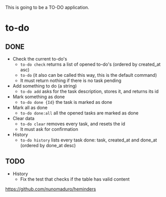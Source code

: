 This is going to be a TO-DO application.

# to-do

## DONE

- Check the current to-do's
    - `to-do check` returns a list of opened to-do's (ordered by created_at asc)
    - `to-do` (it also can be called this way, this is the default command)
    - It must return nothing if there is no task pending
- Add something to do (a string)
    - `to-do add` asks for the task description, stores it, and returns its id
- Mark something as done
    - `to-do done {Id}` the task is marked as done
- Mark all as done
    - `to-do done:all` all the opened tasks are marked as done
- Clear data
    - `to-do clear` removes every task, and resets the id
    - It must ask for confirmation
- History
    - `to-do history` lists every task done: task, created_at and done_at (ordered by done_at desc)

## TODO

- History
    - Fix the test that checks if the table has valid content

https://github.com/nunomaduro/heminders
